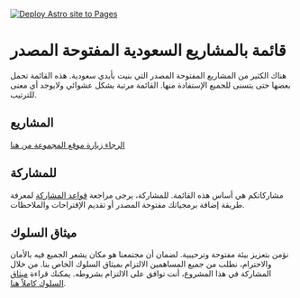[![Deploy Astro site to Pages](https://github.com/SaudiOpenSourceCommunity/SaudiOSS/actions/workflows/DeployAstro.yml/badge.svg)](https://github.com/SaudiOpenSourceCommunity/SaudiOSS/actions/workflows/DeployAstro.yml)
# قائمة بالمشاريع السعودية المفتوحة المصدر

هناك الكثير من المشاريع المفتوحة المصدر التي بنيت بأيدي سعودية. هذه القائمة تحمل بعضها حتى يتسنى للجميع الإستفادة منها. القائمة مرتبة بشكل عشوائي ولايوجد أي معنى للترتيب.

## المشاريع
[الرجاء زيارة موقع المجموعة من هنا](https://saudiopensourcecommunity.github.io/SaudiOSS/)

## للمشاركة

مشاركاتكم هي أساس هذه القائمة. للمشاركة، يرجى مراجعة [قواعد المشاركة](./CONTRIBUTING.md) لمعرفة طريقة إضافة برمجياتك مفتوحة المصدر أو تقديم الإقتراحات والملاحظات.

## ميثاق السلوك

نؤمن بتعزيز بيئة مفتوحة وترحيبية. لضمان أن مجتمعنا هو مكان يشعر الجميع فيه بالأمان والاحترام، نطلب من جميع المساهمين الالتزام بميثاق السلوك الخاص بنا. من خلال المشاركة في هذا المشروع، أنت توافق على الالتزام بشروطه. يمكنك قراءة [ميثاق السلوك كاملاً هنا](./CODE_OF_CONDUCT.md).
